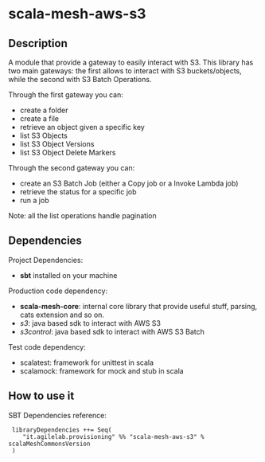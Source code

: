 # scala-mesh-aws-s3

## Description
A module that provide a gateway to easily interact with S3.
This library has two main gateways: the first allows to interact with S3 buckets/objects, while the second with S3 Batch Operations.

Through the first gateway you can:
* create a folder
* create a file
* retrieve an object given a specific key
* list S3 Objects
* list S3 Object Versions
* list S3 Object Delete Markers

Through the second gateway you can:
* create an S3 Batch Job (either a Copy job or a Invoke Lambda job)
* retrieve the status for a specific job
* run a job

Note: all the list operations handle pagination

## Dependencies

Project Dependencies:

* **sbt** installed on your machine

Production code dependency:

* **scala-mesh-core**: internal core library that provide useful stuff, parsing, cats extension and so on.
* *s3*: java based sdk to interact with AWS S3
* *s3control*: java based sdk to interact with AWS S3 Batch

Test code dependency:

* scalatest: framework for unittest in scala
* scalamock: framework for mock and stub in scala


## How to use it

SBT Dependencies reference:

```
 libraryDependencies ++= Seq(
    "it.agilelab.provisioning" %% "scala-mesh-aws-s3" % scalaMeshCommonsVersion
 )
```
